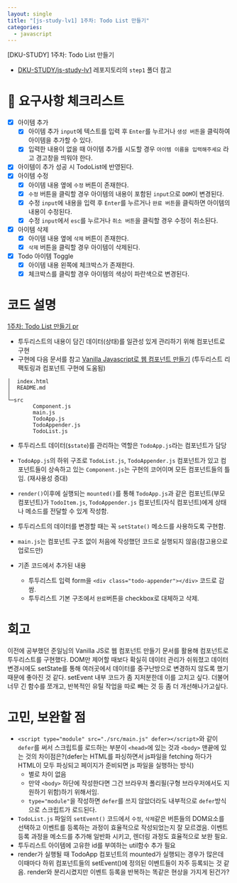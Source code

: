 ```yaml
---
layout: single
title: "[js-study-lv1] 1주차: Todo List 만들기"
categories:
  - javascript
---
```


[DKU-STUDY] 1주차: Todo List 만들기

- [DKU-STUDY/js-study-lv1](https://github.com/DKU-STUDY/js-study-lv1) 레포지토리의 `step1` 폴더 참고

# 📣 요구사항 체크리스트

- [x] 아이템 추가
  - [x] 아이템 추가 `input`에 텍스트를 입력 후 `Enter`를 누르거나 `생성 버튼`을 클릭하여 아이템을 추가할 수 있다.
  - [x] 입력한 내용이 없을 때 아이템 추가를 시도할 경우 `아이템 이름을 입력해주세요` 라고 경고창을 띄워야 한다.
- [x] 아이템이 추가 성공 시 TodoList에 반영된다.
- [x] 아이템 수정
  - [x] 아이템 내용 옆에 `수정` 버튼이 존재한다.
  - [x] `수정` 버튼을 클릭할 경우 아이템의 내용이 포함된 `input`으로 `DOM`이 변경된다.
  - [x] 수정 `input`에 내용을 입력 후 `Enter`를 누르거나 `완료 버튼`을 클릭하면 아이템의 내용이 수정된다.
  - [x] 수정 `input`에서 `esc`를 누르거나 `취소 버튼`을 클릭할 경우 수정이 취소된다.
- [x] 아이템 삭제
  - [x] 아이템 내용 옆에 `삭제` 버튼이 존재한다.
  - [x] `삭제` 버튼을 클릭할 경우 아이템이 삭제된다.
- [x] Todo 아이템 Toggle
  - [x] 아이템 내용 왼쪽에 체크박스가 존재한다.
  - [x] 체크박스를 클릭할 경우 아이템의 색상이 파란색으로 변경된다.

# 코드 설명

[1주차: Todo List 만들기 pr](https://github.com/DKU-STUDY/js-study-lv1/pull/9)

- 투두리스트의 내용이 담긴 데이터(상태)를 일관성 있게 관리하기 위해 컴포넌트로 구현
- 구현에 다음 문서를 참고 [Vanilla Javascript로 웹 컴포넌트 만들기](https://junilhwang.github.io/TIL/Javascript/Design/Vanilla-JS-Component) (투두리스트 리팩토링과 컴포넌트 구현에 도움됨)

```plaintext
│  index.html
│  README.md
│
└─src
        Component.js
        main.js
        TodoApp.js
        TodoAppender.js
        TodoList.js
```

- 투두리스트 데이터(`$state`)를 관리하는 역할은 `TodoApp.js`라는 컴포넌트가 담당
- `TodoApp.js`의 하위 구조로 `TodoList.js`, `TodoAppender.js` 컴포넌트가 있고 컴포넌트들이 상속하고 있는 `Component.js`는 구현의 코어이며 모든 컴포넌트들의 틀임. (재사용성 증대)
- `render()`이후에 실행되는 `mounted()`를 통해 `TodoApp.js`과 같은 컴포넌트(부모 컴포넌트)가 `TodoItem.js`, `TodoAppender.js` 컴포넌트(자식 컴포넌트)에게 상태나 메소드를 전달할 수 있게 작성함.
- 투두리스트의 데이터를 변경할 때는 꼭 `setState()` 메소드를 사용하도록 구현함.
- `main.js`는 컴포넌트 구조 없이 처음에 작성했던 코드로 실행되지 않음(참고용으로 업로드만)

- 기존 코드에서 추가된 내용
  - 투두리스트 입력 form을 `<div class="todo-appender"></div>` 코드로 감쌈.
  - 투두리스트 기본 구조에서 `완료`버튼을 checkbox로 대체하고 삭제.

# 회고

이전에 공부했던 준일님의 Vanilla JS로 웹 컴포넌트 만들기 문서를 활용해 컴포넌트로 투두리스트를 구현했다.
DOM만 제어할 때보다 확실히 데이터 관리가 쉬워졌고 데이터 변경시에도 setState를 통해 여러곳에서 데이터를 중구난방으로 변경하지 않도록 했기 때문에 좋아진 것 같다. setEvent 내부 코드가 좀 지저분한데 이를 고치고 싶다. 더불어 너무 긴 함수를 쪼개고, 반복적인 유틸 작업을 따로 빼는 것 등 좀 더 개선해나가고싶다.

# 고민, 보완할 점

- `<script type="module" src="./src/main.js" defer></script>`와 같이 `defer`를 써서 스크립트를 로드하는 부분이 `<head>`에 있는 것과 `<body>` 맨끝에 있는 것의 차이점은?(defer는 HTML를 파싱하면서 js파일을 fetching 하다가 HTML이 모두 파싱되고 페이지가 준비되면 js 파일을 실행하는 방식)
  - 별로 차이 없음
  - 만약 `<body>` 하단에 작성한다면 그건 브라우저 폴리필(구형 브라우저에서도 지원하기 위함)하기 위해서임.
  - `type="module"`을 작성하면 `defer`를 쓰지 않았더라도 내부적으로 `defer`방식으로 스크립트가 로드된다.
- `TodoList.js` 파일의 `setEvent()` 코드에서 `수정`, `삭제`같은 버튼들의 DOM요소를 선택하고 이벤트를 등록하는 과정이 효율적으로 작성되었는지 잘 모르겠음. 이벤트 등록 과정을 메소드를 추가해 일반화 시키고, 렌더링 과정도 효율적으로 보완 필요.
- 투두리스트 아이템에 고유한 id를 부여하는 util함수 추가 필요
- render가 실행될 때 TodoApp 컴포넌트의 mounted가 실행되는 경우가 많은데 이때마다 하위 컴포넌트들의 setEvent()에 정의된 이벤트들이 자주 등록되는 것 같음. render와 분리시켰지만 이벤트 등록을 반복하는 똑같은 현상을 가지게 된건가?
